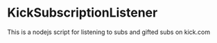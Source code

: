 # KickSubscriptionListener
This is a nodejs script for listening to subs and gifted subs on kick.com
